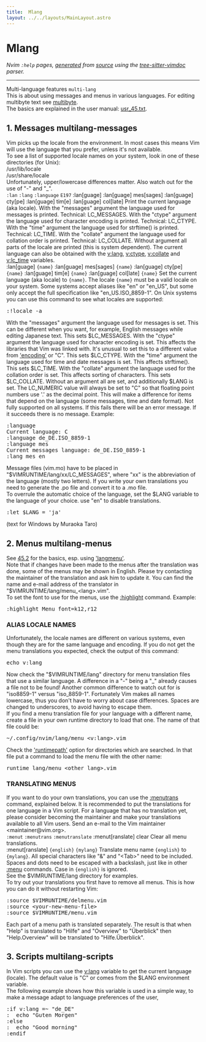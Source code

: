 ```yaml
---
title:  Mlang
layout: ../../layouts/MainLayout.astro
---
```


  <a name="mlang.txt"></a><a name="multilang"></a><h1> Mlang</h1>
  <p>
    <i>
    Nvim <code>:help</code> pages, <a href="https://github.com/neovim/neovim/blob/master/scripts/gen_help_html.lua">generated</a>
    from <a href="https://github.com/neovim/neovim/blob/master/runtime/doc/mlang.txt">source</a>
    using the <a href="https://github.com/neovim/tree-sitter-vimdoc">tree-sitter-vimdoc</a> parser.
    </i>
  </p>
  <hr>
  <div class="old-help-para">Multi-language features <a name="multi-lang"></a><code class="help-tag">multi-lang</code></div>
<div class="old-help-para">This is about using messages and menus in various languages.  For editing
multibyte text see <a href="mbyte.html#multibyte">multibyte</a>.</div>
<div class="old-help-para">The basics are explained in the user manual: <a href="usr_45.html#usr_45.txt">usr_45.txt</a>.</div>
<div class="old-help-para"><h2 class="help-heading">1. Messages<span class="help-heading-tags">						<a name="multilang-messages"></a><span class="help-tag">multilang-messages</span></span></h2></div>
<div class="old-help-para">Vim picks up the locale from the environment.  In most cases this means Vim
will use the language that you prefer, unless it's not available.</div>
<div class="old-help-para">To see a list of supported locale names on your system, look in one of these
directories (for Unix):
<div class="help-column_heading">	/usr/lib/locale</div><div class="help-column_heading">	/usr/share/locale</div>Unfortunately, upper/lowercase differences matter.  Also watch out for the
use of "-" and "_".</div>
<div class="old-help-para">					    <a name="%3Alan"></a><code class="help-tag-right">:lan</code> <a name="%3Alang"></a><code class="help-tag">:lang</code> <a name="%3Alanguage"></a><code class="help-tag">:language</code> <a name="E197"></a><code class="help-tag">E197</code>
:lan[guage]
:lan[guage] mes[sages]
:lan[guage] cty[pe]
:lan[guage] tim[e]
:lan[guage] col[late]
			Print the current language (aka locale).
			With the "messages" argument the language used for
			messages is printed.  Technical: LC_MESSAGES.
			With the "ctype" argument the language used for
			character encoding is printed.  Technical: LC_CTYPE.
			With the "time" argument the language used for
			strftime() is printed.  Technical: LC_TIME.
			With the "collate" argument the language used for
			collation order is printed.  Technical: LC_COLLATE.
			Without argument all parts of the locale are printed
			(this is system dependent).
			The current language can also be obtained with the
			<a href="eval.html#v%3Alang">v:lang</a>, <a href="eval.html#v%3Actype">v:ctype</a>, <a href="eval.html#v%3Acollate">v:collate</a> and <a href="eval.html#v%3Alc_time">v:lc_time</a>
			variables.</div>
<div class="old-help-para">:lan[guage] <code>{name}</code>
:lan[guage] mes[sages] <code>{name}</code>
:lan[guage] cty[pe] <code>{name}</code>
:lan[guage] tim[e] <code>{name}</code>
:lan[guage] col[late] <code>{name}</code>
			Set the current language (aka locale) to <code>{name}</code>.
			The locale <code>{name}</code> must be a valid locale on your
			system.  Some systems accept aliases like "en" or
			"en_US", but some only accept the full specification
			like "en_US.ISO_8859-1".  On Unix systems you can use
			this command to see what locales are supported:<pre>:!locale -a</pre></div>
<div class="old-help-para">			With the "messages" argument the language used for
			messages is set.  This can be different when you want,
			for example, English messages while editing Japanese
			text.  This sets $LC_MESSAGES.
			With the "ctype" argument the language used for
			character encoding is set.  This affects the libraries
			that Vim was linked with.  It's unusual to set this to
			a different value from <a href="options.html#'encoding'">'encoding'</a> or "C".  This sets
			$LC_CTYPE.
			With the "time" argument the language used for time
			and date messages is set.  This affects strftime().
			This sets $LC_TIME.
			With the "collate" argument the language used for the
			collation order is set.  This affects sorting of
			characters. This sets $LC_COLLATE.
			Without an argument all are set, and additionally
			$LANG is set.
			The LC_NUMERIC value will always be set to "C" so
			that floating point numbers use '.' as the decimal
			point.  This will make a difference for items that
			depend on the language (some messages, time and date
			format).
			Not fully supported on all systems.
			If this fails there will be an error message.  If it
			succeeds there is no message.  Example:<pre>:language
Current language: C
:language de_DE.ISO_8859-1
:language mes
Current messages language: de_DE.ISO_8859-1
:lang mes en</pre></div>
<div class="old-help-para">Message files (vim.mo) have to be placed in "$VIMRUNTIME/lang/xx/LC_MESSAGES",
where "xx" is the abbreviation of the language (mostly two letters). If you
write your own translations you need to generate the .po file and convert it
to a .mo file.</div>
<div class="old-help-para">To overrule the automatic choice of the language, set the $LANG variable to
the language of your choice.  use "en" to disable translations.<pre>:let $LANG = 'ja'</pre>
(text for Windows by Muraoka Taro)</div>
<div class="old-help-para"><h2 class="help-heading">2. Menus<span class="help-heading-tags">						<a name="multilang-menus"></a><span class="help-tag">multilang-menus</span></span></h2></div>
<div class="old-help-para">See <a href="usr_45.html#45.2">45.2</a> for the basics, esp. using <a href="options.html#'langmenu'">'langmenu'</a>.</div>
<div class="old-help-para">Note that if changes have been made to the menus after the translation was
done, some of the menus may be shown in English.  Please try contacting the
maintainer of the translation and ask him to update it.  You can find the
name and e-mail address of the translator in
"$VIMRUNTIME/lang/menu_&lt;lang&gt;.vim".</div>
<div class="old-help-para">To set the font to use for the menus, use the <a href="syntax.html#%3Ahighlight">:highlight</a> command.  Example:<pre>:highlight Menu font=k12,r12</pre>
<a name="_alias-locale-names"></a><h3 class="help-heading">ALIAS LOCALE NAMES</h3></div>
<div class="old-help-para">Unfortunately, the locale names are different on various systems, even though
they are for the same language and encoding.  If you do not get the menu
translations you expected, check the output of this command:<pre>echo v:lang</pre>
Now check the "$VIMRUNTIME/lang" directory for menu translation files that use
a similar language.  A difference in a "-" being a "_" already causes a file
not to be found!  Another common difference to watch out for is "iso8859-1"
versus "iso_8859-1".  Fortunately Vim makes all names lowercase, thus you
don't have to worry about case differences.  Spaces are changed to
underscores, to avoid having to escape them.</div>
<div class="old-help-para">If you find a menu translation file for your language with a different name,
create a file in your own runtime directory to load that one.  The name of
that file could be:<pre>~/.config/nvim/lang/menu_&lt;v:lang&gt;.vim</pre>
Check the <a href="options.html#'runtimepath'">'runtimepath'</a> option for directories which are searched.  In that
file put a command to load the menu file with the other name:<pre>runtime lang/menu_&lt;other_lang&gt;.vim</pre>
<a name="_translating-menus"></a><h3 class="help-heading">TRANSLATING MENUS</h3></div>
<div class="old-help-para">If you want to do your own translations, you can use the <a href="mlang.html#%3Amenutrans">:menutrans</a> command,
explained below.  It is recommended to put the translations for one language
in a Vim script.  For a language that has no translation yet, please consider
becoming the maintainer and make your translations available to all Vim users.
Send an e-mail to the Vim maintainer &lt;maintainer@vim.org&gt;.</div>
<div class="old-help-para">					<a name="%3Amenut"></a><code class="help-tag-right">:menut</code> <a name="%3Amenutrans"></a><code class="help-tag">:menutrans</code> <a name="%3Amenutranslate"></a><code class="help-tag">:menutranslate</code>
:menut[ranslate] clear
			Clear all menu translations.</div>
<div class="old-help-para">:menut[ranslate] <code>{english}</code> <code>{mylang}</code>
			Translate menu name <code>{english}</code> to <code>{mylang}</code>.  All
			special characters like "&amp;" and "&lt;Tab&gt;" need to be
			included.  Spaces and dots need to be escaped with a
			backslash, just like in other <a href="gui.html#%3Amenu">:menu</a> commands.
			Case in <code>{english}</code> is ignored.</div>
<div class="old-help-para">See the $VIMRUNTIME/lang directory for examples.</div>
<div class="old-help-para">To try out your translations you first have to remove all menus.  This is how
you can do it without restarting Vim:<pre>:source $VIMRUNTIME/delmenu.vim
:source &lt;your-new-menu-file&gt;
:source $VIMRUNTIME/menu.vim</pre>
Each part of a menu path is translated separately.  The result is that when
"Help" is translated to "Hilfe" and "Overview" to "Überblick" then
"Help.Overview" will be translated to "Hilfe.Überblick".</div>
<div class="old-help-para"><h2 class="help-heading">3. Scripts<span class="help-heading-tags">						<a name="multilang-scripts"></a><span class="help-tag">multilang-scripts</span></span></h2></div>
<div class="old-help-para">In Vim scripts you can use the <a href="eval.html#v%3Alang">v:lang</a> variable to get the current language
(locale).  The default value is "C" or comes from the $LANG environment
variable.</div>
<div class="old-help-para">The following example shows how this variable is used in a simple way, to make
a message adapt to language preferences of the user,<pre>:if v:lang =~ "de_DE"
:  echo "Guten Morgen"
:else
:  echo "Good morning"
:endif</pre></div>

  
  